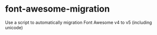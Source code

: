 # font-awesome-migration
Use a script to automatically migration Font Awesome v4 to v5 (including unicode)
